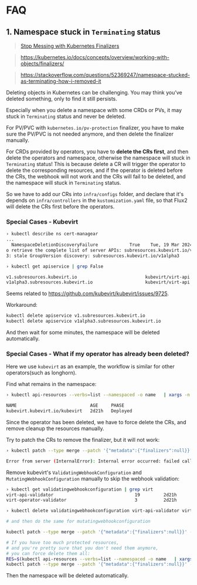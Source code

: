 # FAQ


## 1. Namespace stuck in `Terminating` status

> [Stop Messing with Kubernetes Finalizers](https://martinheinz.dev/blog/74)

> https://kubernetes.io/docs/concepts/overview/working-with-objects/finalizers/

> https://stackoverflow.com/questions/52369247/namespace-stucked-as-terminating-how-i-removed-it

Deleting objects in Kubernetes can be challenging. 
You may think you’ve deleted something, only to find it still persists. 

Especially when you delete a namespace with some CRDs or PVs, it may stuck in `Terminating` status and never be deleted.

For PV/PVC with `kubernetes.io/pv-protection` finalizer, you have to make sure the PV/PVC is not needed anymore, and then delete the finalizer manually.

For CRDs provided by operators, you have to **delete the CRs first**, and then delete the operators and namespace, otherwise the namespace will stuck in `Terminating` status!
This is because delete a CR will trigger the operator to delete the corresponding resources,
and if the operator is deleted before the CRs, the webhook will not work and the CRs will fail to be deleted, and the namespace will stuck in `Terminating` status.

So we have to add our CRs into `infra/configs` folder, and declare that
it's depends on `infra/controllers` in the `kustomization.yaml` file, so that Flux2 will delete the CRs first before the operators.

### Special Cases - Kubevirt

```bash
› kubectl describe ns cert-managear
...
  NamespaceDeletionDiscoveryFailure            True    Tue, 19 Mar 2024 01:12:15 +0800  DiscoveryFailed         Discovery failed for some groups, 2 failing: unable t
o retrieve the complete list of server APIs: subresources.kubevirt.io/v1: stale GroupVersion discovery: subresources.kubevirt.io/v1, subresources.kubevirt.io/v1alpha
3: stale GroupVersion discovery: subresources.kubevirt.io/v1alpha3
```

```bash
› kubectl get apiservice | grep False

v1.subresources.kubevirt.io                          kubevirt/virt-api            False (ServiceNotFound)   2d21h
v1alpha3.subresources.kubevirt.io                    kubevirt/virt-api            False (ServiceNotFound)   2d21h
```

Seems related to <https://github.com/kubevirt/kubevirt/issues/9725>.

Workaround:

```bash
kubectl delete apiservice v1.subresources.kubevirt.io
kubectl delete apiservice v1alpha3.subresources.kubevirt.io
```

And then wait for some minutes, the namespace will be deleted automatically.

### Special Cases - What if my operator has already been deleted?

Here we use `kubevirt` as an example, the workflow is similar for other operators(such as longhorn).

Find what remains in the namespace:

```bash
› kubectl api-resources --verbs=list --namespaced -o name   | xargs -n 1 kubectl get --show-kind --ignore-not-found -n kubevirt

NAME                            AGE     PHASE
kubevirt.kubevirt.io/kubevirt   2d21h   Deployed
```

Since the operator has been deleted, we have to force delete the CRs, and remove cleanup the resources manually.

Try to patch the CRs to remove the finalizer, but it will not work:

```bash
› kubectl patch --type merge --patch '{"metadata":{"finalizers":null}}' -n kubevirt kubevirt/kubevirt 

Error from server (InternalError): Internal error occurred: failed calling webhook "kubevirt-validator.kubevirt.io": failed to call webhook: Post "https://kubevirt-operator-webhook.kubevirt.svc:443/kubevirt-validate-delete?timeout=10s": service "kubevirt-operator-webhook" not found
```

Remove kubevirt's `ValidatingWebhookConfiguration` and `MutatingWebhookConfiguration` manually to skip the webhook validation:

```bash
› kubectl get validatingwebhookconfiguration | grep virt
virt-api-validator                               19         2d21h
virt-operator-validator                          3          2d21h

› kubectl delete validatingwebhookconfiguration virt-api-validator virt-operator-validator

# and then do the same for mutatingwebhookconfiguration
```

```bash
kubectl patch --type merge --patch '{"metadata":{"finalizers":null}}' -n kubevirt kubevirt/kubevirt

# If you have too much protected resources,
# and you're pretty sure that you don't need them anymore,
# you can force delete them all:
RES=$(kubectl api-resources --verbs=list --namespaced -o name   | xargs -n 1 kubectl get --show-kind --ignore-not-found -n monitoring | grep -v NAME | awk '{print $1}')
kubectl patch --type merge --patch '{"metadata":{"finalizers":null}}' -n monitoring $RES
```

Then the namespace will be deleted automatically.
